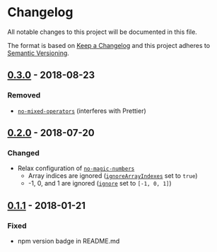 # Changelog

All notable changes to this project will be documented in this file.

The format is based on [Keep a Changelog](http://keepachangelog.com/en/1.0.0/)
and this project adheres to [Semantic Versioning](http://semver.org/spec/v2.0.0.html).

## [0.3.0] - 2018-08-23
### Removed
 - [`no-mixed-operators`](https://eslint.org/docs/rules/no-mixed-operators) (interferes with Prettier)

## [0.2.0] - 2018-07-20

### Changed

* Relax configuration of [`no-magic-numbers`](https://eslint.org/docs/rules/no-magic-numbers)
  * Array indices are ignored ([`ignoreArrayIndexes`](https://eslint.org/docs/rules/no-magic-numbers#ignorearrayindexes) set to `true`)
  * -1, 0, and 1 are ignored ([`ignore`](https://eslint.org/docs/rules/no-magic-numbers#ignore) set to `[-1, 0, 1]`)

## [0.1.1] - 2018-01-21

### Fixed

* npm version badge in README.md

[0.3.0]: https://github.com/metalex9/eslint-config-metalex9/compare/v0.2.0...v0.3.0
[0.2.0]: https://github.com/metalex9/eslint-config-metalex9/compare/v0.1.1...v0.2.0
[0.1.1]: https://github.com/metalex9/eslint-config-metalex9/compare/v0.1.0...v0.1.1
